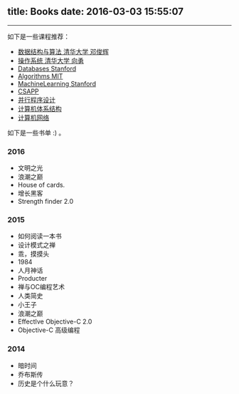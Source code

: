 title: Books
date: 2016-03-03 15:55:07
---
---

如下是一些课程推荐：

- [数据结构与算法 清华大学 邓俊辉](http://www.xuetangx.com/courses/course-v1:TsinghuaX+30240184X+sp/about)
- [操作系统 清华大学 向勇](http://www.xuetangx.com/courses/course-v1:TsinghuaX+30240243X+2016_T1/about)
- [Databases Stanford](https://lagunita.stanford.edu/courses/Home/Databases/Engineering/about)
- [Algorithms MIT](http://open.163.com/special/opencourse/algorithms.html)
- [MachineLearning Stanford](https://www.coursera.org/learn/machine-learning)
- [CSAPP](https://www.coursera.org/course/hwswinterface)
- [并行程序设计](https://www.coursera.org/course/hetero)
- [计算机体系结构](https://www.coursera.org/course/comparch)
- [计算机网络](https://www.youtube.com/watch?v=d4_7dUFl4v0&list=PLkHsKoi6eZnzJl1qTzmvBwTxrSJW4D2Jj)

如下是一些书单 :) 。

### 2016

- 文明之光
- 浪潮之巅
- House of cards.
- 增长黑客
- Strength finder 2.0

### 2015

- 如何阅读一本书
- 设计模式之禅
- 乖，摸摸头
- 1984
- 人月神话
- Producter
- 禅与OC编程艺术
- 人类简史
- 小王子
- 浪潮之巅
- EffectIve Objective-C 2.0
- Objective-C 高级编程

### 2014

- 暗时间
- 乔布斯传
- 历史是个什么玩意？

